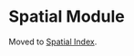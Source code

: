 <!-- proofread 2015-12-10 SAM -->
# Spatial Module

Moved to [Spatial Index](indexing/Spatial-Index.md).
